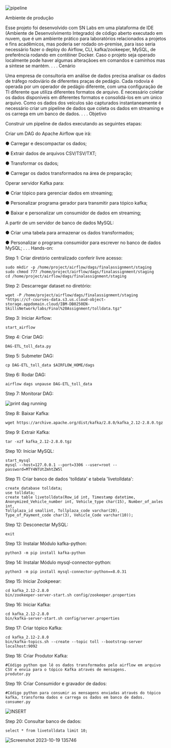 ![pipeline](https://github.com/Herbet-Meneses/Airflow_Kafka_Pipeline/assets/142064420/b98cb2ac-aae1-474f-9a70-6f49df24e029)

Ambiente de produção

Esse projeto foi desenvolvido com SN Labs em uma plataforma de IDE (Ambiente de Desenvolvimento Integrado) de código aberto executado em nuvem, que é um ambiente prático para laboratórios relacionados a projetos e fins acadêmicos, mas poderia ser rodado on-premise, para isso seria necessário fazer o deploy do Airflow, CLI, kafka/zookeeper, MySQL, de preferência rodando em contêiner Docker. Caso o projeto seja operado localmente pode haver algumas alteraçãoes em comandos e caminhos mas a síntese se mantém.
.
.
.
Cenário

Uma empresa de consultoria em análise de dados precisa analisar os dados de tráfego rodoviário de diferentes praças de pedágio. Cada rodovia é operada por um operador de pedágio diferente, com uma configuração de TI diferente que utiliza diferentes formatos de arquivo. É necessário coletar os dados disponíveis em diferentes formatos e consolidá-los em um único arquivo. Como os dados dos veículos são capturados instantaneamente é necessário criar um pipeline de dados que coleta os dados em streaming e os carrega em um banco de dados.
.
.
.
Objetivo

Construir um pipeline de dados executando as seguintes etapas:


Criar um DAG do Apache Airflow que irá:

● Carregar e descompactar os dados;

● Extrair dados de arquivos CSV/TSV/TXT;

● Transformar os dados;

● Carregar os dados transformados na área de preparação;


Operar servidor Kafka para:

● Criar tópico para gerenciar dados em streaming;

● Personalizar programa gerador para transmitir para tópico kafka;

● Baixar e personalizar um consumidor de dados em streaming;


A partir de um servidor de banco de dados MySQL:

● Criar uma tabela para armazenar os dados transformados;

● Personalizar o programa consumidor para escrever no banco de dados MySQL;
.
.
.
Hands-on:

Step 1: Criar diretório centralizado conferir livre acesso:

    sudo mkdir -p /home/project/airflow/dags/finalassignment/staging
    sudo chmod 777 /home/project/airflow/dags/finalassignment/staging
    cd /home/project/airflow/dags/finalassignment/staging

Step 2: Descarregar dataset no diretório:

    wget -P /home/project/airflow/dags/finalassignment/staging "https://cf-courses-data.s3.us.cloud-object-storage.appdomain.cloud/IBM-DB0250EN-        SkillsNetwork/labs/Final%20Assignment/tolldata.tgz"

Step 3: Iniciar Airflow:

    start_airflow

Step 4: Criar DAG:

    DAG-ETL_toll_data.py

Step 5: Submeter DAG:

    cp DAG-ETL_toll_data $AIRFLOW_HOME/dags

Step 6: Rodar DAG:

    airflow dags unpause DAG-ETL_toll_data

Step 7: Monitorar DAG:

![print dag running](https://github.com/Herbet-Meneses/Airflow_Kafka_Pipeline/assets/142064420/27177e8d-a511-48d3-bbab-9eefec13d844)

Step 8: Baixar Kafka:

    wget https://archive.apache.org/dist/kafka/2.8.0/kafka_2.12-2.8.0.tgz

Step 9: Extrair Kafka:

    tar -xzf kafka_2.12-2.8.0.tgz

Step 10: Iniciar MySQL:

    start_mysql
    mysql --host=127.0.0.1 --port=3306 --user=root --password=MTY4NTUtZmhtZW5l

Step 11: Criar banco de dados 'tolldata' e tabela 'livetolldata':

    create database tolldata;
    use tolldata;
    create table livetolldata(Row_id int, Timestamp datetime, Anonymized_Vehicle_number int, Vehicle_type char(15), Number_of_axles int,         
    Tollplaza_id smallint, Tollplaza_code varchar(20), Type_of_Payment_code char(3), Vehicle_Code varchar(10));

Step 12: Desconectar MySQL:

    exit

Step 13: Instalar Módulo kafka-python:

    python3 -m pip install kafka-python

Step 14: Instalar Módulo mysql-connector-python:

    python3 -m pip install mysql-connector-python==8.0.31

Step 15: Iniciar Zookpeear:

    cd kafka_2.12-2.8.0
    bin/zookeeper-server-start.sh config/zookeeper.properties

Step 16: Iniciar Kafka:

    cd kafka_2.12-2.8.0
    bin/kafka-server-start.sh config/server.properties

Step 17: Criar tópico Kafka:

    cd kafka_2.12-2.8.0
    bin/kafka-topics.sh --create --topic toll --bootstrap-server localhost:9092

Step 18: Criar Produtor Kafka:

    #Código python que lê os dados transformados pelo airflow em arquivo CSV e envia para o tópico Kafka através de mensagens.
    produtor.py

Step 19: Criar Consumidor e gravador de dados:

    #Código python para consumir as mensagens enviadas através do tópico kafka, transforma dados e carrega os dados em banco de dados.
    consumer.py
![INSERT](https://github.com/Herbet-Meneses/Airflow_Kafka_Pipeline/assets/142064420/01da9b26-6538-4080-95ae-798bb302c6a0)

Step 20: Consultar banco de dados:

    select * from livetolldata limit 10;
![Screenshot 2023-10-19 135746](https://github.com/Herbet-Meneses/Airflow_Kafka_Pipeline/assets/142064420/b5059361-e891-4e6e-9161-ab8910ad7a5c)

